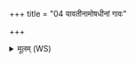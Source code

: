 +++
title = "04 यावतीनामोषधीनां गावः"

+++
<details><summary>मूलम् (WS)</summary>

यावतीनामोषधीनां गावः प्राश्नन्त्यघ्न्या यावतीनामजावयः ।  
तावतीर्विश्वभेषजीरा भरामि त्वामभि ॥ ४ ॥
</details>